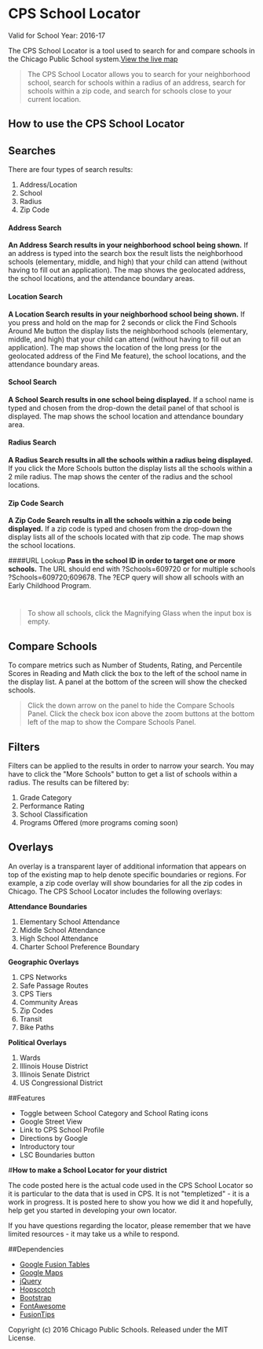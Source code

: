 CPS School Locator
======

Valid for School Year: 2016-17





The CPS School Locator is a tool used to search for and compare schools in the Chicago Public School system.[View the live map](http://cps.edu/map)



>The CPS School Locator allows you to search for your neighborhood school, search for schools within a radius of an address, search for schools within a zip code, and search for schools close to your current location.

**How to use the CPS School Locator**
------
## Searches
There are four types of search results:

1. Address/Location
2. School
3. Radius
4. Zip Code

#### Address Search
**An Address Search results in your neighborhood school being shown.** If an address is typed into the search box the result lists the neighborhood schools (elementary, middle, and high) that your child can attend (without having to fill out an application). The map shows the geolocated address, the school locations, and the attendance boundary areas.

#### Location Search
**A Location Search results in your neighborhood school being shown.** If you press and hold on the map for 2 seconds or click the Find Schools Around Me button the display lists the neighborhood schools (elementary, middle, and high) that your child can attend (without having to fill out an application). The map shows the location of the long press (or the geolocated address of the Find Me feature), the school locations, and the attendance boundary areas.

#### School Search
**A School Search results in one school being displayed.** If a school name is typed and chosen from the drop-down the detail panel of that school is displayed. The map shows the school location and attendance boundary area.

#### Radius Search
**A Radius Search results in all the schools within a radius being displayed.** If you click the More Schools button the display lists all the schools within a 2 mile radius. The map shows the center of the radius and the school locations.

#### Zip Code Search
**A Zip Code Search results in all the schools within a zip code being displayed.** If a zip code is typed and chosen from the drop-down the display lists all of the schools located with that zip code. The map shows the school locations.

####URL Lookup
**Pass in the school ID in order to target one or more schools.** The URL should end with ?Schools=609720 or for multiple schools ?Schools=609720;609678. The ?ECP query will show all schools with an Early Childhood Program.


#
>To show all schools, click the Magnifying Glass when the input box is empty.

## Compare Schools
To compare metrics such as Number of Students, Rating, and Percentile Scores in Reading and Math click the box to the left of the school name in the display list. A panel at the bottom of the screen will show the checked schools.

>Click the down arrow on the panel to hide the Compare Schools Panel. Click the check box icon above the zoom buttons at the bottom left of the map to show the Compare Schools Panel.

## Filters
Filters can be applied to the results in order to narrow your search. You may have to click the "More Schools" button to get a list of schools within a radius. The results can be filtered by:

1. Grade Category
2. Performance Rating
3. School Classification
4. Programs Offered (more programs coming soon)

## Overlays
An overlay is a transparent layer of additional information that appears on top of the existing map to help denote specific boundaries or regions. For example, a zip code overlay will show boundaries for all the zip codes in Chicago. The CPS School Locator includes the following overlays:

**Attendance Boundaries**

1. Elementary School Attendance
2. Middle School Attendance
3. High School Attendance
4. Charter School Preference Boundary

**Geographic Overlays**

1. CPS Networks
2. Safe Passage Routes
3. CPS Tiers
4. Community Areas
5. Zip Codes
6. Transit
7. Bike Paths

**Political Overlays**

1. Wards
2. Illinois House District
3. Illinois Senate District
4. US Congressional District

##Features
 * Toggle between School Category and School Rating icons
 * Google Street View
 * Link to CPS School Profile
 * Directions by Google
 * Introductory tour
 * LSC Boundaries button



#**How to make a School Locator for your district**

The code posted here is the actual code used in the CPS School Locator so it is particular to the data that is used in CPS. It is not "templetized" - it is a work in progress. It is posted here to show you how we did it and hopefully, help get you started in developing your own locator.

If you have questions regarding the locator, please remember that we have limited resources - it may take us a while to respond.


##Dependencies
 * [Google Fusion Tables](https://support.google.com/fusiontables/answer/184641)
 * [Google Maps](https://developers.google.com/maps/documentation/javascript/)
 * [jQuery](http://jquery.com/)
 * [Hopscotch](https://github.com/linkedin/hopscotch)
 * [Bootstrap](http://getbootstrap.com/)
 * [FontAwesome](http://fortawesome.github.io/Font-Awesome/)
 * [FusionTips](https://github.com/derekeder/fusiontips)




Copyright (c) 2016 Chicago Public Schools. Released under the MIT License.
